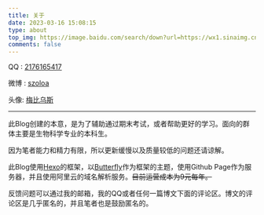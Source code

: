 ```yaml
---
title: 关于
date: 2023-03-16 15:08:15
type: about
top_img: https://image.baidu.com/search/down?url=https://wx1.sinaimg.cn/mw2000/00817ymegy1hcr7bdmypoj32yo1o0b29.jpg
comments: false
---
```


QQ : [2176165417](https://user.qzone.qq.com/2176165417)

微博 : [szoloa](https://www.weibo.com/szoloa) 

头像: [梅比乌斯](https://bcy.net/item/detail/7021829282062146599)

-----

此Blog创建的本意，是为了辅助通过期末考试，或者帮助更好的学习。面向的群体主要是生物科学专业的本科生。 

因为笔者能力和精力有限，所以更新缓慢以及质量较低的问题还请谅解。 

此Blog使用[Hexo](https://github.com/hexojs/hexo)的框架，以[Butterfly](https://github.com/jerryc127/hexo-theme-butterfly)作为框架的主题，使用Github Page作为服务器，并且使用阿里云的域名解析服务。~~目前运营成本为9元每年。~~ 

反馈问题可以通过我的邮箱，我的QQ或者任何一篇博文下面的评论区。博文的评论区是几乎匿名的，并且笔者也是鼓励匿名的。